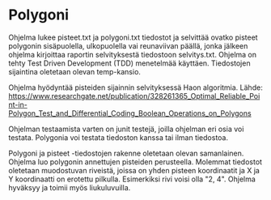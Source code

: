 # Polygoni

Ohjelma lukee pisteet.txt ja polygoni.txt tiedostot ja selvittää ovatko pisteet polygonin sisäpuolella, ulkopuolella vai reunaviivan päällä,
jonka jälkeen ohjelma kirjoittaa raportin selvityksestä tiedostoon selvitys.txt. Ohjelma on tehty Test Driven Development (TDD) menetelmää käyttäen. 
Tiedostojen sijaintina oletetaan olevan temp-kansio.

Ohjelma hyödyntää pisteiden sijainnin selvityksessä Haon algoritmia. 
Lähde: https://www.researchgate.net/publication/328261365_Optimal_Reliable_Point-in-Polygon_Test_and_Differential_Coding_Boolean_Operations_on_Polygons

Ohjelman testaamista varten on junit testejä, joilla ohjelman eri osia voi testata. Polygonia voi testata tiedoston kanssa tai ilman tiedostoa.

Polygoni ja pisteet -tiedostojen rakenne oletetaan olevan samanlainen. Ohjelma luo polygonin annettujen pisteiden perusteella. Molemmat tiedostot oletetaan muodostuvan riveistä, joissa on yhden pisteen koordinaatit ja X ja Y koordinaatti on erotettu pilkulla. Esimerkiksi rivi voisi olla "2, 4". Ohjelma hyväksyy ja toimii myös liukuluvuilla.
